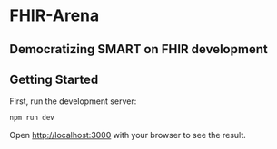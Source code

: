 # FHIR-Arena

## Democratizing SMART on FHIR development

## Getting Started

First, run the development server:

```bash
npm run dev
```

Open [http://localhost:3000](http://localhost:3000) with your browser to see the result.

